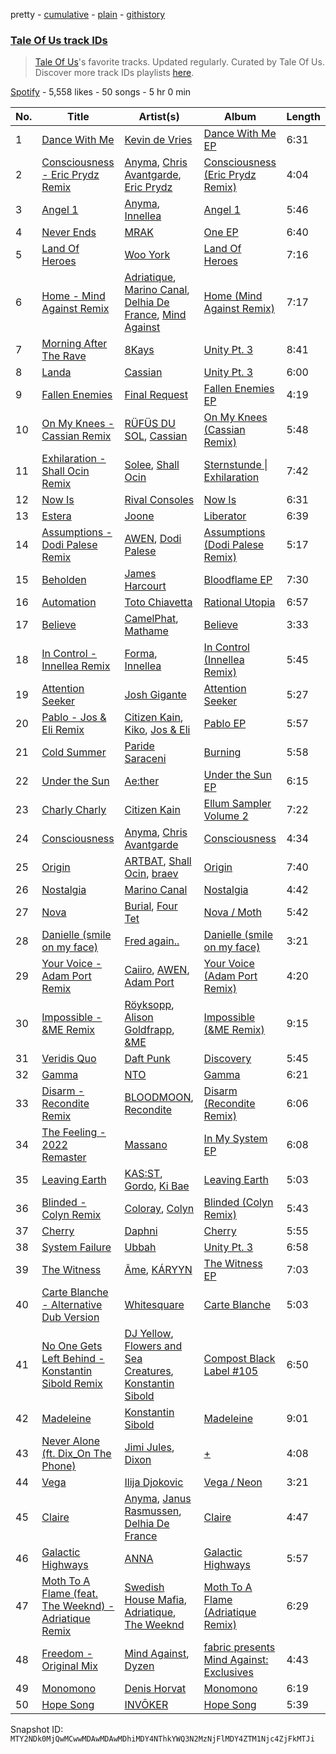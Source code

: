 pretty - [cumulative](/playlists/cumulative/37i9dQZF1DWYSp7hjZhav2.md) - [plain](/playlists/plain/37i9dQZF1DWYSp7hjZhav2) - [githistory](https://github.githistory.xyz/mackorone/spotify-playlist-archive/blob/main/playlists/plain/37i9dQZF1DWYSp7hjZhav2)

### [Tale Of Us track IDs](https://open.spotify.com/playlist/37i9dQZF1DWYSp7hjZhav2)

> <a href="spotify:artist:1UL813H5aj3e8ekE5RqWqc">Tale Of Us</a>'s favorite tracks\. Updated regularly\. Curated by Tale Of Us\. Discover more track IDs playlists <a href="spotify:genre:track\_id">here</a>.

[Spotify](https://open.spotify.com/user/spotify) - 5,558 likes - 50 songs - 5 hr 0 min

| No. | Title | Artist(s) | Album | Length |
|---|---|---|---|---|
| 1 | [Dance With Me](https://open.spotify.com/track/7i08AhQcrdD4GLlr2Pmamg) | [Kevin de Vries](https://open.spotify.com/artist/11aPF3sc8lDWNqPVInm4Zx) | [Dance With Me EP](https://open.spotify.com/album/4s6yX6gWHCSuI9M67i3qUC) | 6:31 |
| 2 | [Consciousness \- Eric Prydz Remix](https://open.spotify.com/track/1i5XRu1L0x7gIg9UGKqizL) | [Anyma](https://open.spotify.com/artist/4iBwchw0U0GZv5RfVYSMxN), [Chris Avantgarde](https://open.spotify.com/artist/715OI7hiv58daVlEDXM47U), [Eric Prydz](https://open.spotify.com/artist/5sm0jQ1mq0dusiLtDJ2b4R) | [Consciousness \(Eric Prydz Remix\)](https://open.spotify.com/album/6U3SBZ80drKvioMtkwEaiu) | 4:04 |
| 3 | [Angel 1](https://open.spotify.com/track/32uzMvtg0JKDKZzg6KhHoZ) | [Anyma](https://open.spotify.com/artist/4iBwchw0U0GZv5RfVYSMxN), [Innellea](https://open.spotify.com/artist/71rqI5HtraA3qXBwatyG6e) | [Angel 1](https://open.spotify.com/album/0omfFup8BUBLpflIPlo4gz) | 5:46 |
| 4 | [Never Ends](https://open.spotify.com/track/7EBx3o9ENjW5ZcjuoLlXRY) | [MRAK](https://open.spotify.com/artist/4JLXtk9bdFy9xkslFY91dY) | [One EP](https://open.spotify.com/album/0MCd3eOJFu5zuaeLbEU043) | 6:40 |
| 5 | [Land Of Heroes](https://open.spotify.com/track/73ovQdEf0BZnzAzsYCSo02) | [Woo York](https://open.spotify.com/artist/3F4cmqlG4wCV3aEZlHHO8p) | [Land Of Heroes](https://open.spotify.com/album/4PEEAEwfRHYm6G623lwyhC) | 7:16 |
| 6 | [Home \- Mind Against Remix](https://open.spotify.com/track/0pyjqTGLsrg1r6m5YR4tuq) | [Adriatique](https://open.spotify.com/artist/02DWGcShQivFepRvGJ7xhB), [Marino Canal](https://open.spotify.com/artist/6qdVbTc8Uvy0VJyDZbYTd8), [Delhia De France](https://open.spotify.com/artist/7A4TdwdnxfR9auD1yAmpWD), [Mind Against](https://open.spotify.com/artist/48LWLoeY0dhwaiX1FRsn72) | [Home \(Mind Against Remix\)](https://open.spotify.com/album/0UTTvSP2puk1FP4NQzWKb3) | 7:17 |
| 7 | [Morning After The Rave](https://open.spotify.com/track/6Y2o38HZkEr1VPuMMZSziX) | [8Kays](https://open.spotify.com/artist/6VJ8RuUWKIgm5p5uEvZCfQ) | [Unity Pt\. 3](https://open.spotify.com/album/6oQPnEVls3b5rYADbS1TvE) | 8:41 |
| 8 | [Landa](https://open.spotify.com/track/4QKgq7twx3wHL3fS73WKHo) | [Cassian](https://open.spotify.com/artist/1ChtRJ3f4rbv4vtz87i6CD) | [Unity Pt\. 3](https://open.spotify.com/album/6oQPnEVls3b5rYADbS1TvE) | 6:00 |
| 9 | [Fallen Enemies](https://open.spotify.com/track/4ieme0tVy0O5DwxXXdlSe2) | [Final Request](https://open.spotify.com/artist/3NVOeVf2oPolFbXeTjdb3x) | [Fallen Enemies EP](https://open.spotify.com/album/6mk2kvdQsCP3gD45IqZBkK) | 4:19 |
| 10 | [On My Knees \- Cassian Remix](https://open.spotify.com/track/1CSpqWhM6rbOvA268uT9jh) | [RÜFÜS DU SOL](https://open.spotify.com/artist/5Pb27ujIyYb33zBqVysBkj), [Cassian](https://open.spotify.com/artist/1ChtRJ3f4rbv4vtz87i6CD) | [On My Knees \(Cassian Remix\)](https://open.spotify.com/album/45YkAIprd06F6G1zKJiJ4B) | 5:48 |
| 11 | [Exhilaration \- Shall Ocin Remix](https://open.spotify.com/track/2Hslrcg7tm6YRP4f7ohSHG) | [Solee](https://open.spotify.com/artist/0r0m8up7CjS8TJodH2HX7C), [Shall Ocin](https://open.spotify.com/artist/6OP6u8D2Icl5qmrCbyTY7M) | [Sternstunde \| Exhilaration](https://open.spotify.com/album/0h4VYJsprkcQDvBp53bagl) | 7:42 |
| 12 | [Now Is](https://open.spotify.com/track/5sM3ZjYmxQ2haTliX3ry5M) | [Rival Consoles](https://open.spotify.com/artist/05lIUgmmsmTX2N9dCKc8rC) | [Now Is](https://open.spotify.com/album/5volqabPjMCyMnT1GZKYgz) | 6:31 |
| 13 | [Estera](https://open.spotify.com/track/0HhiJrRsrK1o11pZli16pH) | [Joone](https://open.spotify.com/artist/1cwiFXVpO0awE541K7EZEV) | [Liberator](https://open.spotify.com/album/63qZOHZGH28mY9HCYFYuks) | 6:39 |
| 14 | [Assumptions \- Dodi Palese Remix](https://open.spotify.com/track/1B6POEGfKJmLkk2IXxMzVu) | [AWEN](https://open.spotify.com/artist/5uOaNXrr4qGx9YXbo9HaUl), [Dodi Palese](https://open.spotify.com/artist/2JNZPGveOPu5gIw9o3V4pb) | [Assumptions \(Dodi Palese Remix\)](https://open.spotify.com/album/4rIc8exDsRYYdld4wfPGS2) | 5:17 |
| 15 | [Beholden](https://open.spotify.com/track/3HEDtJmlflJdMDUZx0LNtt) | [James Harcourt](https://open.spotify.com/artist/0vClj7nDFd3J6mRKNmdZ0O) | [Bloodflame EP](https://open.spotify.com/album/2sX5EyFBtC1m0t2aSQlVZQ) | 7:30 |
| 16 | [Automation](https://open.spotify.com/track/1dje8b1ADEueMZXgYKwJHn) | [Toto Chiavetta](https://open.spotify.com/artist/0DBwNrdGSluzJl24pHRiOk) | [Rational Utopia](https://open.spotify.com/album/0FFLuWqNeJc2HxROaNDH99) | 6:57 |
| 17 | [Believe](https://open.spotify.com/track/1Q67GzAimjd3OLMJJOTy9H) | [CamelPhat](https://open.spotify.com/artist/240wlM8vDrf6S4zCyzGj2W), [Mathame](https://open.spotify.com/artist/6QSwQEz8CDMg8Rqk8dEkxS) | [Believe](https://open.spotify.com/album/501szlgNOu6d1wltnKyHKw) | 3:33 |
| 18 | [In Control \- Innellea Remix](https://open.spotify.com/track/35fdRgZrz5ujDGBaqhoPE8) | [Forma](https://open.spotify.com/artist/1lmP325N7mFdhDOl7tMfpL), [Innellea](https://open.spotify.com/artist/71rqI5HtraA3qXBwatyG6e) | [In Control \(Innellea Remix\)](https://open.spotify.com/album/2ldvU2vukDp8TyH9qDie2G) | 5:45 |
| 19 | [Attention Seeker](https://open.spotify.com/track/4qv3j6MwDoeQNVb2GL6JRy) | [Josh Gigante](https://open.spotify.com/artist/7dcUWT1KmxjXieEnzFSjeH) | [Attention Seeker](https://open.spotify.com/album/0cZ439XqtgCU2pEMcqVHDa) | 5:27 |
| 20 | [Pablo \- Jos & Eli Remix](https://open.spotify.com/track/1vmU5mjHUKZ4FHi7sawBdA) | [Citizen Kain](https://open.spotify.com/artist/4WRWFxbK0DKYIpHcScsnAE), [Kiko](https://open.spotify.com/artist/4vQwRCAEjGlq5szn3MyG2N), [Jos & Eli](https://open.spotify.com/artist/3nOp9kU7OluZlOGCdqWqS3) | [Pablo EP](https://open.spotify.com/album/3BKNZlWW0NmiyPX4MkQuDp) | 5:57 |
| 21 | [Cold Summer](https://open.spotify.com/track/3xw4y324PlGHGGNVwKmJXZ) | [Paride Saraceni](https://open.spotify.com/artist/4QoLfjVJzb5qdQaXQFxlri) | [Burning](https://open.spotify.com/album/5GV9uzUxVHYMuTT02ZX2s8) | 5:58 |
| 22 | [Under the Sun](https://open.spotify.com/track/32v7oXsd2S8XcZoPGO488S) | [Ae:ther](https://open.spotify.com/artist/2Va4TMOAXwdFAcakAUNSsV) | [Under the Sun EP](https://open.spotify.com/album/18UianFgcKByeelb2c1lWN) | 6:15 |
| 23 | [Charly Charly](https://open.spotify.com/track/4t8qKTT7CW4DguACF8x6YW) | [Citizen Kain](https://open.spotify.com/artist/4WRWFxbK0DKYIpHcScsnAE) | [Ellum Sampler Volume 2](https://open.spotify.com/album/2OmhjTixPTCtdlVMCuQB2c) | 7:22 |
| 24 | [Consciousness](https://open.spotify.com/track/1DOuZaf52j4O1zlyQpxSQx) | [Anyma](https://open.spotify.com/artist/4iBwchw0U0GZv5RfVYSMxN), [Chris Avantgarde](https://open.spotify.com/artist/715OI7hiv58daVlEDXM47U) | [Consciousness](https://open.spotify.com/album/3PXBTfh5elG5YjbNM3QWAP) | 4:34 |
| 25 | [Origin](https://open.spotify.com/track/5MmDAFQa8SP9bA5J3f5vYc) | [ARTBAT](https://open.spotify.com/artist/3BkRu2TGd2I1uBxZKddfg1), [Shall Ocin](https://open.spotify.com/artist/6OP6u8D2Icl5qmrCbyTY7M), [braev](https://open.spotify.com/artist/7mGCESDlw5ChfZQTQ3eUIS) | [Origin](https://open.spotify.com/album/5Z6mUYSbLGMoRyLq8JAuj1) | 7:40 |
| 26 | [Nostalgia](https://open.spotify.com/track/2LoMz4ATefJEQjtS03wDHu) | [Marino Canal](https://open.spotify.com/artist/6qdVbTc8Uvy0VJyDZbYTd8) | [Nostalgia](https://open.spotify.com/album/7DS09pXwf2q17wOBN7cJ8z) | 4:42 |
| 27 | [Nova](https://open.spotify.com/track/7dYjEwbLJ1B5reoz3lWra0) | [Burial](https://open.spotify.com/artist/0uCCBpmg6MrPb1KY2msceF), [Four Tet](https://open.spotify.com/artist/7Eu1txygG6nJttLHbZdQOh) | [Nova / Moth](https://open.spotify.com/album/17nT2QOQmMPEETOsNDK1Bp) | 5:42 |
| 28 | [Danielle \(smile on my face\)](https://open.spotify.com/track/2sLVs5iX0osogh4jcsAJkv) | [Fred again..](https://open.spotify.com/artist/4oLeXFyACqeem2VImYeBFe) | [Danielle \(smile on my face\)](https://open.spotify.com/album/7xni0tZQ8q2rTHkIeBYr1Y) | 3:21 |
| 29 | [Your Voice \- Adam Port Remix](https://open.spotify.com/track/1Rv6Lfdcny3Avjmpm4W4YM) | [Caiiro](https://open.spotify.com/artist/0fs9otT9TtwXUOcFXZomZY), [AWEN](https://open.spotify.com/artist/5uOaNXrr4qGx9YXbo9HaUl), [Adam Port](https://open.spotify.com/artist/2loEsOijJ6XiGzWYFXMIRk) | [Your Voice \(Adam Port Remix\)](https://open.spotify.com/album/7i97hHLFqXAVFIIsUGw2Da) | 4:20 |
| 30 | [Impossible \- &ME Remix](https://open.spotify.com/track/0TVcPTk3MMkT6WqkuatPSr) | [Röyksopp](https://open.spotify.com/artist/5nPOO9iTcrs9k6yFffPxjH), [Alison Goldfrapp](https://open.spotify.com/artist/72f5AR6hMeL3BwtcO7HqhS), [&ME](https://open.spotify.com/artist/5mIowAJMp7RKNheelruV5z) | [Impossible \(&ME Remix\)](https://open.spotify.com/album/4HmgIUcdgMfWDJYQdxhy6o) | 9:15 |
| 31 | [Veridis Quo](https://open.spotify.com/track/2LD2gT7gwAurzdQDQtILds) | [Daft Punk](https://open.spotify.com/artist/4tZwfgrHOc3mvqYlEYSvVi) | [Discovery](https://open.spotify.com/album/2noRn2Aes5aoNVsU6iWThc) | 5:45 |
| 32 | [Gamma](https://open.spotify.com/track/0oIbkBXuNKpRGrePp7cAeo) | [NTO](https://open.spotify.com/artist/7ry8L53T4oJtSIogGYuioq) | [Gamma](https://open.spotify.com/album/3Drkk9lFZi6LdgXG32kW9C) | 6:21 |
| 33 | [Disarm \- Recondite Remix](https://open.spotify.com/track/6n7hJ3lXbbtd4yMcGRAoDo) | [BLOODMOON](https://open.spotify.com/artist/66xFQYYcUE4edhHH9VpU3i), [Recondite](https://open.spotify.com/artist/1doQgXssRfKnLx70adszbK) | [Disarm \(Recondite Remix\)](https://open.spotify.com/album/65YISo8tvlUFxsym1ocwY4) | 6:06 |
| 34 | [The Feeling \- 2022 Remaster](https://open.spotify.com/track/4ZhVRSxT1JP0SWp4VF0EL9) | [Massano](https://open.spotify.com/artist/6htWLP8aiuf19FYMA4VQAZ) | [In My System EP](https://open.spotify.com/album/1ameR5VQ6NncBeudL8K78R) | 6:08 |
| 35 | [Leaving Earth](https://open.spotify.com/track/6koq1DWY1e6JVFy7wQgYCo) | [KAS:ST](https://open.spotify.com/artist/7orlzf5LTqSnCzURkZFebN), [Gordo](https://open.spotify.com/artist/4Ge9GwmWnOQsohwPTrXyHc), [Ki Bae](https://open.spotify.com/artist/1t636zbkoWqKePDarVVk21) | [Leaving Earth](https://open.spotify.com/album/751Dn5vH2f5uLyjUB5cYje) | 5:03 |
| 36 | [Blinded \- Colyn Remix](https://open.spotify.com/track/2B0Mt9mDdiL7F267kY7PCS) | [Coloray](https://open.spotify.com/artist/6a3p6ZKDkTzrVbloxkD73E), [Colyn](https://open.spotify.com/artist/5vr1GvUstxr6nwxniKqLOh) | [Blinded \(Colyn Remix\)](https://open.spotify.com/album/2ohmjRcbnmP2cmCAyXTb72) | 5:43 |
| 37 | [Cherry](https://open.spotify.com/track/1N1hwBXdWX6iHkcrNHpKar) | [Daphni](https://open.spotify.com/artist/4nhvb6x9ZhPiYCzrHDNia9) | [Cherry](https://open.spotify.com/album/4uc3EuJ7ElNGMO4LtRTWwb) | 5:55 |
| 38 | [System Failure](https://open.spotify.com/track/4wqODsXdZXMykBJ8xLfZO4) | [Ubbah](https://open.spotify.com/artist/0gSdePQqsO1geT47TcEMal) | [Unity Pt\. 3](https://open.spotify.com/album/6oQPnEVls3b5rYADbS1TvE) | 6:58 |
| 39 | [The Witness](https://open.spotify.com/track/6eSP8lYRRCx7IgxdwDCEd6) | [Âme](https://open.spotify.com/artist/5muFO8VqYRCRW13EkvX564), [KÁRYYN](https://open.spotify.com/artist/4DLYIUgjZAea6vgzGwJUTI) | [The Witness EP](https://open.spotify.com/album/5rCCueOoszcB562Okhz13f) | 7:03 |
| 40 | [Carte Blanche \- Alternative Dub Version](https://open.spotify.com/track/47EQgnnkKHkLh6igAw5bmD) | [Whitesquare](https://open.spotify.com/artist/3bMbfexE8OmHIPigyIpROI) | [Carte Blanche](https://open.spotify.com/album/2OC1mqKWM8vMUAe8rZpQCU) | 5:03 |
| 41 | [No One Gets Left Behind \- Konstantin Sibold Remix](https://open.spotify.com/track/3sUhSOFaSojQYP7qWL2g1d) | [DJ Yellow](https://open.spotify.com/artist/65d01n0bjvSlBMQTIAurTU), [Flowers and Sea Creatures](https://open.spotify.com/artist/5FShZPKtOs19K5qcZHkw3Q), [Konstantin Sibold](https://open.spotify.com/artist/5Ls75umF4lBOQVp3pJAlbW) | [Compost Black Label \#105](https://open.spotify.com/album/0RJsKbB0kqMtWbUmIUFPMz) | 6:50 |
| 42 | [Madeleine](https://open.spotify.com/track/53ibRjjP5fWlD4yPp1OmKm) | [Konstantin Sibold](https://open.spotify.com/artist/5Ls75umF4lBOQVp3pJAlbW) | [Madeleine](https://open.spotify.com/album/3ONjtYzmF10Upmn4RshaG3) | 9:01 |
| 43 | [Never Alone \(ft\. Dix\_On The Phone\)](https://open.spotify.com/track/3nvbuSK7WPDwpyXNAv5sYO) | [Jimi Jules](https://open.spotify.com/artist/6RsLLSkSTcL4YrvgRcBTQd), [Dixon](https://open.spotify.com/artist/3wc57nV2fGEoM8x4xPK1O9) | [+](https://open.spotify.com/album/611LjdYsQvGXLI0pCOrmZk) | 4:08 |
| 44 | [Vega](https://open.spotify.com/track/7cEbICGWeFyBTmijsRtbjr) | [Ilija Djokovic](https://open.spotify.com/artist/58fmi15nN6S2nqZLRRtdtc) | [Vega / Neon](https://open.spotify.com/album/4D1WC7jQ5m0per5yzOHzSO) | 3:21 |
| 45 | [Claire](https://open.spotify.com/track/54CipIOeFb1lZYFhHi26lo) | [Anyma](https://open.spotify.com/artist/4iBwchw0U0GZv5RfVYSMxN), [Janus Rasmussen](https://open.spotify.com/artist/0F2fFVawIwHt6W9az6SPaA), [Delhia De France](https://open.spotify.com/artist/7A4TdwdnxfR9auD1yAmpWD) | [Claire](https://open.spotify.com/album/7cCOKtUAAyXgCa8oIdqU34) | 4:47 |
| 46 | [Galactic Highways](https://open.spotify.com/track/6dEgGWYfEhcoHhR5zfeNN3) | [ANNA](https://open.spotify.com/artist/3wkaDi2HJV3eCaBJ4iH6om) | [Galactic Highways](https://open.spotify.com/album/3IlDESZPdk0kEjBM72O90E) | 5:57 |
| 47 | [Moth To A Flame \(feat\. The Weeknd\) \- Adriatique Remix](https://open.spotify.com/track/1G3kwVs3JHqN5UPiFXcAID) | [Swedish House Mafia](https://open.spotify.com/artist/1h6Cn3P4NGzXbaXidqURXs), [Adriatique](https://open.spotify.com/artist/02DWGcShQivFepRvGJ7xhB), [The Weeknd](https://open.spotify.com/artist/1Xyo4u8uXC1ZmMpatF05PJ) | [Moth To A Flame \(Adriatique Remix\)](https://open.spotify.com/album/0lyIECV269U9MTTCc3gOkC) | 6:29 |
| 48 | [Freedom \- Original Mix](https://open.spotify.com/track/55PaZ1kAp9GbEq4EKvnkjy) | [Mind Against](https://open.spotify.com/artist/48LWLoeY0dhwaiX1FRsn72), [Dyzen](https://open.spotify.com/artist/4iBwpHcklqLJMHgrTEHEYl) | [fabric presents Mind Against: Exclusives](https://open.spotify.com/album/0ATO1xXlH9Y6g6TyqA46ZS) | 4:43 |
| 49 | [Monomono](https://open.spotify.com/track/2eS5Q1hbmRM3cNOSplrQuY) | [Denis Horvat](https://open.spotify.com/artist/5eJJoSS6weFQeI9AtNFLee) | [Monomono](https://open.spotify.com/album/7sYaH5Eu79f8NRR8ikBtYZ) | 6:19 |
| 50 | [Hope Song](https://open.spotify.com/track/15LuFB9WFKnpq9EebeKZIn) | [INVŌKER](https://open.spotify.com/artist/2TV6OGSsDnoV2EpybXrNZ1) | [Hope Song](https://open.spotify.com/album/3RgNnPGMNQLis1bbHBcDXw) | 5:39 |

Snapshot ID: `MTY2NDk0MjQwMCwwMDAwMDAwMDhiMDY4NThkYWQ3N2MzNjFlMDY4ZTM1Njc4ZjFkMTJi`
